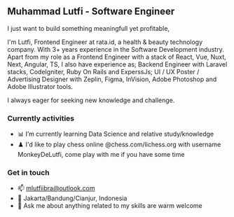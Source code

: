 ## Muhammad Lutfi - Software Engineer

I just want to build something meaningfull yet profitable,

I'm Lutfi, Frontend Engineer at rata.id, a health & beauty technology company. With 3+ years experience in the Software Development industry. Apart from my role as a Frontend Engineer with a stack of React, Vue, Nuxt, Next, Angular, TS, I also have experience as; Backend Engineer with Laravel stacks, CodeIgniter, Ruby On Rails and ExperssJs; UI / UX Poster / Advertising Designer with Zeplin, Figma, InVision, Adobe Photoshop and Adobe Illustrator tools.

I always eager for seeking new knowledge and challenge.

### Currently activities
- 📊 I’m currently learning Data Science and relative study/knowledge
- ♟️ I'd like to play chess online @chess.com/lichess.org with username MonkeyDeLutfi, come play with me if you have some time

### Get in touch
- 📫 mlutfiibra@outlook.com
- 📍 Jakarta/Bandung/Cianjur, Indonesia
- 💬 Ask me about anything related to my skills are warm welcome

